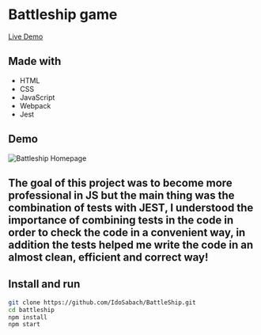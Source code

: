 # Battleship game

[Live Demo](https://idosabach.github.io/BattleShip/)

## Made with
* HTML
* CSS 
* JavaScript
* Webpack
* Jest

## Demo
![Battleship Homepage](https://private-user-images.githubusercontent.com/137357799/292695476-ffc4f719-6f9a-4d02-9e9b-7fdc37ac21b6.png?jwt=eyJhbGciOiJIUzI1NiIsInR5cCI6IkpXVCJ9.eyJpc3MiOiJnaXRodWIuY29tIiwiYXVkIjoicmF3LmdpdGh1YnVzZXJjb250ZW50LmNvbSIsImtleSI6ImtleTEiLCJleHAiOjE3MDM0NjY4NjYsIm5iZiI6MTcwMzQ2NjU2NiwicGF0aCI6Ii8xMzczNTc3OTkvMjkyNjk1NDc2LWZmYzRmNzE5LTZmOWEtNGQwMi05ZTliLTdmZGMzN2FjMjFiNi5wbmc_WC1BbXotQWxnb3JpdGhtPUFXUzQtSE1BQy1TSEEyNTYmWC1BbXotQ3JlZGVudGlhbD1BS0lBSVdOSllBWDRDU1ZFSDUzQSUyRjIwMjMxMjI1JTJGdXMtZWFzdC0xJTJGczMlMkZhd3M0X3JlcXVlc3QmWC1BbXotRGF0ZT0yMDIzMTIyNVQwMTA5MjZaJlgtQW16LUV4cGlyZXM9MzAwJlgtQW16LVNpZ25hdHVyZT03M2Q0NTRjZDNlOTZhMWZlYTg5NzI2ODhlNGQzYmM4NjY3NWIxNDYyYjFmNmNlYzE5NDk3NTg5M2VhNjI2MGE2JlgtQW16LVNpZ25lZEhlYWRlcnM9aG9zdCZhY3Rvcl9pZD0wJmtleV9pZD0wJnJlcG9faWQ9MCJ9.PY-7DZ9iiD9p3LwlrPzTSdDGxM0RY50tK8uhcJSVQJk)
## The goal of this project was to become more professional in JS but the main thing was the combination of tests with JEST, I understood the importance of combining tests in the code in order to check the code in a convenient way, in addition the tests helped me write the code in an almost clean, efficient and correct way!
## Install and run
```bash
git clone https://github.com/IdoSabach/BattleShip.git
cd battleship
npm install
npm start
